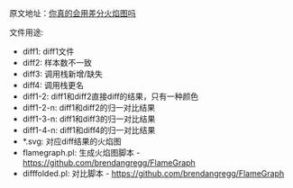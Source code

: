原文地址：[你真的会用差分火焰图吗](https://mp.weixin.qq.com/s/rij6Gls7Ar6gNcVnh9HJpA)


文件用途:
- diff1: diff1文件
- diff2: 样本数不一致
- diff3: 调用栈新增/缺失
- diff4: 调用栈更名
- diff1-2: diff1和diff2直接diff的结果，只有一种颜色
- diff1-2-n: diff1和diff2的归一对比结果
- diff1-3-n: diff1和diff3的归一对比结果
- diff1-4-n: diff1和diff4的归一对比结果
- *.svg: 对应diff结果的火焰图
- flamegraph.pl: 生成火焰图脚本 - https://github.com/brendangregg/FlameGraph
- difffolded.pl: 对比脚本 - https://github.com/brendangregg/FlameGraph